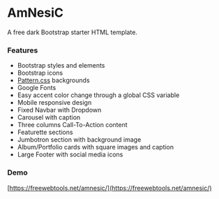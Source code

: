 # AmNesiC
A free dark Bootstrap starter HTML template.

### Features ###
- Bootstrap styles and elements
- Bootstrap icons
- [Pattern.css](https://bansal.io/pattern-css) backgrounds
- Google Fonts
- Easy accent color change through a global CSS variable
- Mobile responsive design
- Fixed Navbar with Dropdown
- Carousel with caption
- Three columns Call-To-Action content
- Featurette sections
- Jumbotron section with background image
- Album/Portfolio cards with square images and caption
- Large Footer with social media icons

### Demo ###
[https://freewebtools.net/amnesic/](https://freewebtools.net/amnesic/)
